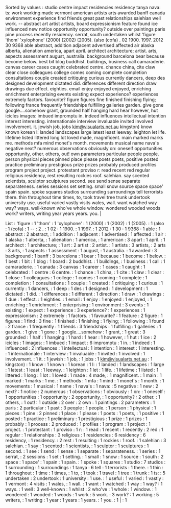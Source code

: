 Sorted by values :
studio centre impact residencies residency tanya nava: ts: work working made vermont american artists arts awarded banff canada environment experience find friends great past relationships salehian well work. -- abstract art artist artists, board expressionism feature found ice influenced new notice opportunity opportunity? outside over paintings paris pine process recently residency. serrat, south undertaken whilst 'figure 'thom' 'xylophone' (2000) (2002) (2005). (also (cofa) . 02 1900. 1997. 2012 30 9368 able abstract, addition adjacent advertised affected air alaska alberta, alienation america, apart april. architect architecture; artist. arts, aspects assessment august, australia. background barcelona bear because become below. best bit blog buddhist. buildings, business call camaraderie. canvas career cases caught celebrated centre. chance china, cite claw clear close colleagues college comes coming complete completion consultations couple created critiquing curious currently dancers, deep des designed development dictated did. differences different direction draw drawings due effect. eighties. email enjoy enjoyed enjoyed, enriching enrichment enterprising events existing expect experience? experiences extremely factors. favourite? figure figures fine finished finishing flying; following france frequently friendships fulfilling galleries garden. give gone google....somehow grant, grounded half hanging hard hear however, hut icicles images: imbued impromptu in. indeed influences intellectual intention interest interesting. internationale interview invaluable invited involved involvement. it. jewish job, jobs kim@visualarts.net.au kingston) know known korean l: landed landscapes large latest least leeway. leighton let life. lifetime listed littered long lot loved made, magnificent. main marked marks me. methods mfa mind monet's month. movements musical name nava's negative next? numerous observations obviously on: oneself opportunities opportunity, other. others, out! own parameters particular people people. person physical pieces pinned place please poets poets, positive posted practice preliminary prestigious prize prizes probably produced profiles program project project. protestant proviso r: read recent red regular religious residency, rest resulting rockies roof. salehian. say scented scientists, sculptor sculptures second. see send sense separate separateness. series sessions set setting. small snow source space space' spain spain. spoke squares studios surrounding surroundings tell terrorists there. thin throughout time times, to, took travel tree trunk undertook university use. useful varied vastly visits wales, wall. want watched way way? ways. well-known who've whole window. wondered wooded woods work? writers, writing year years years. you. | 

List :
'figure : 1
'thom' : 1
'xylophone' : 1
(2000) : 1
(2002) : 1
(2005). : 1
(also : 1
(cofa) : 1
-- : 2
. : 1
02 : 1
1900. : 1
1997. : 1
2012 : 1
30 : 1
9368 : 1
able : 1
abstract : 2
abstract, : 1
addition : 1
adjacent : 1
advertised : 1
affected : 1
air : 1
alaska : 1
alberta, : 1
alienation : 1
america, : 1
american : 3
apart : 1
april. : 1
architect : 1
architecture; : 1
art : 2
artist : 2
artist. : 1
artists : 3
artists, : 2
arts : 3
arts, : 1
aspects : 1
assessment : 1
august, : 1
australia. : 1
awarded : 3
background : 1
banff : 3
barcelona : 1
bear : 1
because : 1
become : 1
below. : 1
best : 1
bit : 1
blog : 1
board : 2
buddhist. : 1
buildings, : 1
business : 1
call : 1
camaraderie. : 1
canada : 3
canvas : 1
career : 1
cases : 1
caught : 1
celebrated : 1
centre : 6
centre. : 1
chance : 1
china, : 1
cite : 1
claw : 1
clear : 1
close : 1
colleagues : 1
college : 1
comes : 1
coming : 1
complete : 1
completion : 1
consultations : 1
couple : 1
created : 1
critiquing : 1
curious : 1
currently : 1
dancers, : 1
deep : 1
des : 1
designed : 1
development : 1
dictated : 1
did. : 1
differences : 1
different : 1
direction : 1
draw : 1
drawings : 1
due : 1
effect. : 1
eighties. : 1
email : 1
enjoy : 1
enjoyed : 1
enjoyed, : 1
enriching : 1
enrichment : 1
enterprising : 1
environment : 3
events : 1
existing : 1
expect : 1
experience : 3
experience? : 1
experiences : 1
expressionism : 2
extremely : 1
factors. : 1
favourite? : 1
feature : 2
figure : 1
figures : 1
find : 3
fine : 1
finished : 1
finishing : 1
flying; : 1
following : 1
found : 2
france : 1
frequently : 1
friends : 3
friendships : 1
fulfilling : 1
galleries : 1
garden. : 1
give : 1
gone : 1
google....somehow : 1
grant, : 1
great : 3
grounded : 1
half : 1
hanging : 1
hard : 1
hear : 1
however, : 1
hut : 1
ice : 2
icicles : 1
images: : 1
imbued : 1
impact : 6
impromptu : 1
in. : 1
indeed : 1
influenced : 2
influences : 1
intellectual : 1
intention : 1
interest : 1
interesting. : 1
internationale : 1
interview : 1
invaluable : 1
invited : 1
involved : 1
involvement. : 1
it. : 1
jewish : 1
job, : 1
jobs : 1
kim@visualarts.net.au : 1
kingston) : 1
know : 1
known : 1
korean : 1
l: : 1
landed : 1
landscapes : 1
large : 1
latest : 1
least : 1
leeway. : 1
leighton : 1
let : 1
life. : 1
lifetime : 1
listed : 1
littered : 1
long : 1
lot : 1
loved : 1
made : 4
made, : 1
magnificent. : 1
main : 1
marked : 1
marks : 1
me. : 1
methods : 1
mfa : 1
mind : 1
monet's : 1
month. : 1
movements : 1
musical : 1
name : 1
nava's : 1
nava: : 5
negative : 1
new : 2
next? : 1
notice : 2
numerous : 1
observations : 1
obviously : 1
on: : 1
oneself : 1
opportunities : 1
opportunity : 2
opportunity, : 1
opportunity? : 2
other. : 1
others, : 1
out! : 1
outside : 2
over : 2
own : 1
paintings : 2
parameters : 1
paris : 2
particular : 1
past : 3
people : 1
people. : 1
person : 1
physical : 1
pieces : 1
pine : 2
pinned : 1
place : 1
please : 1
poets : 1
poets, : 1
positive : 1
posted : 1
practice : 1
preliminary : 1
prestigious : 1
prize : 1
prizes : 1
probably : 1
process : 2
produced : 1
profiles : 1
program : 1
project : 1
project. : 1
protestant : 1
proviso : 1
r: : 1
read : 1
recent : 1
recently : 2
red : 1
regular : 1
relationships : 3
religious : 1
residencies : 6
residency : 6
residency, : 1
residency. : 2
rest : 1
resulting : 1
rockies : 1
roof. : 1
salehian : 3
salehian. : 1
say : 1
scented : 1
scientists, : 1
sculptor : 1
sculptures : 1
second. : 1
see : 1
send : 1
sense : 1
separate : 1
separateness. : 1
series : 1
serrat, : 2
sessions : 1
set : 1
setting. : 1
small : 1
snow : 1
source : 1
south : 2
space : 1
space' : 1
spain : 1
spain. : 1
spoke : 1
squares : 1
studio : 7
studios : 1
surrounding : 1
surroundings : 1
tanya : 6
tell : 1
terrorists : 1
there. : 1
thin : 1
throughout : 1
time : 1
times, : 1
to, : 1
took : 1
travel : 1
tree : 1
trunk : 1
ts: : 5
undertaken : 2
undertook : 1
university : 1
use. : 1
useful : 1
varied : 1
vastly : 1
vermont : 4
visits : 1
wales, : 1
wall. : 1
want : 1
watched : 1
way : 1
way? : 1
ways. : 1
well : 3
well-known : 1
whilst : 2
who've : 1
whole : 1
window. : 1
wondered : 1
wooded : 1
woods : 1
work : 5
work. : 3
work? : 1
working : 5
writers, : 1
writing : 1
year : 1
years : 1
years. : 1
you. : 1
| : 1
